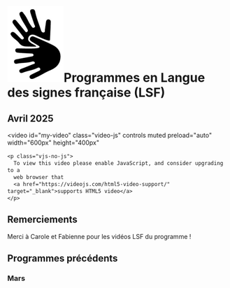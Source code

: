 # <span class="middle img-3rem">![](assets/lsf.png)</span>Programmes en Langue des signes française (LSF)

## Avril 2025
<ul class="playlist_lsf" id="lsf-04-25"></ul>

<link href="stylesheets/video-js.css" rel="stylesheet" />
<link href="stylesheets/extra.video-js.css" rel="stylesheet" />

<video
    id="my-video"
    class="video-js"
    controls
    muted
    preload="auto"
    width="600px"
    height="400px"
  >
    <p class="vjs-no-js">
      To view this video please enable JavaScript, and consider upgrading to a
      web browser that
      <a href="https://videojs.com/html5-video-support/" target="_blank">supports HTML5 video</a>
    </p>
  </video>
 
## Remerciements

Merci à Carole et Fabienne pour les vidéos LSF du programme !

## Programmes précédents

### Mars
<ul class="playlist_lsf" id="lsf-03-25"></ul>

<script src="https://vjs.zencdn.net/8.16.1/video.min.js"></script>
<script src="programme/programme-lsf.js"></script>
<script>
    document.getElementsByClassName("vjs-no-js")[0].style.display = "none";
<!--     const baseUrl = "https://cloud.laucarre.com/s/LD-LSF-prog/download?path=%2Fmars2025&files=" -->
    const player = videojs("my-video", {responsive: true, fluid: true});
    function populate_list (data, elemId, baseUrl) {
        elem = document.getElementById(elemId)
        let i = 0;
        for (let item of data) {
            let cls = i==0 ? " active" : ""
            i++;
            elem.insertAdjacentHTML('beforeend', 
            `<li><button class="prog-button` + cls +
            `" onclick="doo(this,'` + 
            baseUrl + item.url+`')">` + 
            item.title+'</button></li>');
        }
    }
    function doo (e,url) {
        player.pause()
        player.src(url)
        // player.load()
        player.play()
        // add class "active" to item
        if (e != null) {
            console.log("pou")
            elems = document.getElementsByClassName("playlist_lsf")
            console.log(elems)
            for (let elem of elems) {
                for (let b of elem.children) {
                    b.firstElementChild.classList.remove("active");
                }
                e.classList.add("active");
            }
        }
    }
    populate_list(playlist_04_2025, "lsf-04-25", "https://cloud.laucarre.com/s/LD-LSF-prog/download?path=%2Favril2025&files=");
    populate_list(playlist_03_2025, "lsf-03-25", "https://cloud.laucarre.com/s/LD-LSF-prog/download?path=%2Fmars2025&files=");
    doo(null, "https://cloud.laucarre.com/s/LD-LSF-prog/download?path=%2Favril2025&files=" + playlist_04_2025[0].url)
</script>
